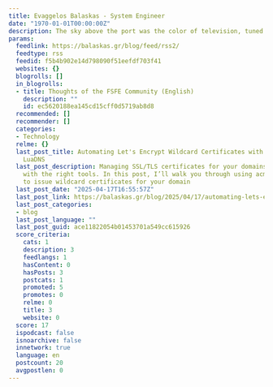```yaml
---
title: Evaggelos Balaskas - System Engineer
date: "1970-01-01T00:00:00Z"
description: The sky above the port was the color of television, tuned to a dead channel
params:
  feedlink: https://balaskas.gr/blog/feed/rss2/
  feedtype: rss
  feedid: f5b4b902e14d798090f51eefdf703f41
  websites: {}
  blogrolls: []
  in_blogrolls:
  - title: Thoughts of the FSFE Community (English)
    description: ""
    id: ec5620188ea145cd15cff0d5719ab8d8
  recommended: []
  recommender: []
  categories:
  - Technology
  relme: {}
  last_post_title: Automating Let's Encrypt Wildcard Certificates with acme.sh and
    LuaDNS
  last_post_description: Managing SSL/TLS certificates for your domains can be effortless
    with the right tools. In this post, I’ll walk you through using acme.sh and LuaDNS
    to issue wildcard certificates for your domain
  last_post_date: "2025-04-17T16:55:57Z"
  last_post_link: https://balaskas.gr/blog/2025/04/17/automating-lets-encrypt-wildcard-certificates-with-acmesh-and-luadns/
  last_post_categories:
  - blog
  last_post_language: ""
  last_post_guid: ace11822054b01453701a549cc615926
  score_criteria:
    cats: 1
    description: 3
    feedlangs: 1
    hasContent: 0
    hasPosts: 3
    postcats: 1
    promoted: 5
    promotes: 0
    relme: 0
    title: 3
    website: 0
  score: 17
  ispodcast: false
  isnoarchive: false
  innetwork: true
  language: en
  postcount: 20
  avgpostlen: 0
---
```


